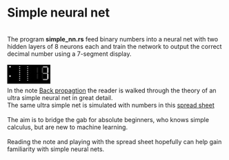 # Simple neural net

\
The program **simple_nn.rs** feed binary numbers into a neural net with two hidden layers of 8 neurons each and train the network to output the correct decimal number using a 7-segment display.
\
\
<img src="/latex/images/bin_to_7_seg.gif?raw=true" align="left"> 
\
\
\
In the note [Back propagtion](./latex/Back_propagation.pdf) the reader is walked through the theory of an ultra simple neural net in great detail.
\
The same ultra simple net is simulated with numbers in this [spread sheet](./Simple_Neural_Net.ods) 
\
\
The aim is to bridge the gab for absolute beginners, who knows simple calculus, but are new to machine learning.
\
\
Reading the note and playing with the spread sheet hopefully can help gain familiarity with simple neural nets.
